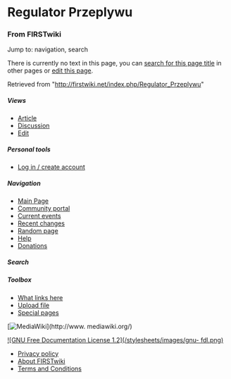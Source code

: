 

# Regulator Przeplywu

### From FIRSTwiki

Jump to: navigation, search

There is currently no text in this page, you can [search for this page
title](/index.php/Special:Search/Regulator_Przeplywu "Special:Search/Regulator
Przeplywu" ) in other pages or [edit this
page](http://firstwiki.net/index.php?title=Regulator_Przeplywu&action=edit
"http://firstwiki.net/index.php?title=Regulator_Przeplywu&action=edit" ).

Retrieved from "<http://firstwiki.net/index.php/Regulator_Przeplywu>"

##### Views

  * [Article](/index.php?title=Regulator_Przeplywu&action=edit)
  * [Discussion](/index.php?title=Talk:Regulator_Przeplywu&action=edit)
  * [Edit](/index.php?title=Regulator_Przeplywu&action=edit)

##### Personal tools

  * [Log in / create account](/index.php?title=Special:Userlogin&returnto=Regulator_Przeplywu)

[](/index.php/Main_Page "Main Page" )

##### Navigation

  * [Main Page](/index.php/Main_Page)
  * [Community portal](/index.php/FIRSTwiki:Community_portal)
  * [Current events](/index.php/Current_events)
  * [Recent changes](/index.php/Special:Recentchanges)
  * [Random page](/index.php/Special:Random)
  * [Help](/index.php/FIRSTwiki:Help)
  * [Donations](/index.php/FIRSTwiki:Site_support)

##### Search



##### Toolbox

  * [What links here](/index.php/Special:Whatlinkshere/Regulator_Przeplywu)
  * [Upload file](/index.php/Special:Upload)
  * [Special pages](/index.php/Special:Specialpages)

[![MediaWiki](/skins/common/images/poweredby_mediawiki_88x31.png)](http://www.
mediawiki.org/)

[![GNU Free Documentation License 1.2](/stylesheets/images/gnu-
fdl.png)](http://www.gnu.org/copyleft/fdl.html)

  * [Privacy policy](/index.php/FIRSTwiki:Privacy_policy "FIRSTwiki:Privacy policy" )
  * [About FIRSTwiki](/index.php/FIRSTwiki:About "FIRSTwiki:About" )
  * [Terms and Conditions](/index.php/FIRSTwiki:Terms_and_conditions "FIRSTwiki:Terms and conditions" )

